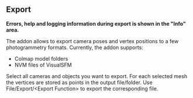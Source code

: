## Export

**Errors, help and logging information during export is shown in the "Info" area.**

The addon allows to export camera poses and vertex positions to a few photogrammetry formats.
Currently, the addon supports:
- Colmap model folders
- NVM files of VisualSFM

Select all cameras and objects you want to export. For each selected mesh the vertices are stored as points in the output file/folder. Use File/Export/\<Export Function\> to export the corresponding file. 